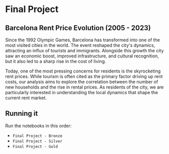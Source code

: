 # Final Project

## Barcelona Rent Price Evolution (2005 - 2023)

Since the 1992 Olympic Games, Barcelona has transformed into one of the most visited cities in the world. The event reshaped the city's dynamics, attracting an influx of tourists and immigrants. Alongside this growth the city saw an economic boost, improved infrastructure, and cultural recognition, but it also led to a sharp rise in the cost of living. 

Today, one of the most pressing concerns for residents is the skyrocketing rent prices.
While tourism is often cited as the primary factor driving up rent costs, our analysis aims to explore the correlation between the number of new households and the rise in rental prices. As residents of the city, we are particularly interested in understanding the local dynamics that shape the current rent market.

## Running it

Run the notebooks in this order:
- `Final Project - Bronze`
- `Final Project - Silver`
- `Final Project - Gold`